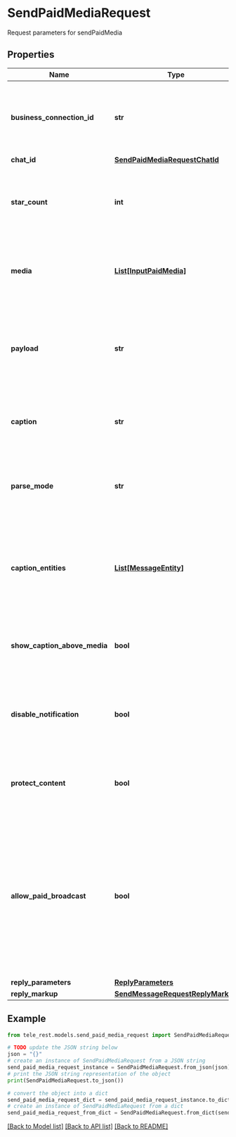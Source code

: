 # SendPaidMediaRequest

Request parameters for sendPaidMedia

## Properties

Name | Type | Description | Notes
------------ | ------------- | ------------- | -------------
**business_connection_id** | **str** | Unique identifier of the business connection on behalf of which the message will be sent | [optional] 
**chat_id** | [**SendPaidMediaRequestChatId**](SendPaidMediaRequestChatId.md) |  | 
**star_count** | **int** | The number of Telegram Stars that must be paid to buy access to the media; 1-10000 | 
**media** | [**List[InputPaidMedia]**](InputPaidMedia.md) | A JSON-serialized array describing the media to be sent; up to 10 items | 
**payload** | **str** | Bot-defined paid media payload, 0-128 bytes. This will not be displayed to the user, use it for your internal processes. | [optional] 
**caption** | **str** | Media caption, 0-1024 characters after entities parsing | [optional] 
**parse_mode** | **str** | Mode for parsing entities in the media caption. See [formatting options](https://core.telegram.org/bots/api/#formatting-options) for more details. | [optional] 
**caption_entities** | [**List[MessageEntity]**](MessageEntity.md) | A JSON-serialized list of special entities that appear in the caption, which can be specified instead of *parse\\_mode* | [optional] 
**show_caption_above_media** | **bool** | Pass *True*, if the caption must be shown above the message media | [optional] 
**disable_notification** | **bool** | Sends the message [silently](https://telegram.org/blog/channels-2-0#silent-messages). Users will receive a notification with no sound. | [optional] 
**protect_content** | **bool** | Protects the contents of the sent message from forwarding and saving | [optional] 
**allow_paid_broadcast** | **bool** | Pass *True* to allow up to 1000 messages per second, ignoring [broadcasting limits](https://core.telegram.org/bots/faq#how-can-i-message-all-of-my-bot-39s-subscribers-at-once) for a fee of 0.1 Telegram Stars per message. The relevant Stars will be withdrawn from the bot&#39;s balance | [optional] 
**reply_parameters** | [**ReplyParameters**](ReplyParameters.md) |  | [optional] 
**reply_markup** | [**SendMessageRequestReplyMarkup**](SendMessageRequestReplyMarkup.md) |  | [optional] 

## Example

```python
from tele_rest.models.send_paid_media_request import SendPaidMediaRequest

# TODO update the JSON string below
json = "{}"
# create an instance of SendPaidMediaRequest from a JSON string
send_paid_media_request_instance = SendPaidMediaRequest.from_json(json)
# print the JSON string representation of the object
print(SendPaidMediaRequest.to_json())

# convert the object into a dict
send_paid_media_request_dict = send_paid_media_request_instance.to_dict()
# create an instance of SendPaidMediaRequest from a dict
send_paid_media_request_from_dict = SendPaidMediaRequest.from_dict(send_paid_media_request_dict)
```
[[Back to Model list]](../README.md#documentation-for-models) [[Back to API list]](../README.md#documentation-for-api-endpoints) [[Back to README]](../README.md)


